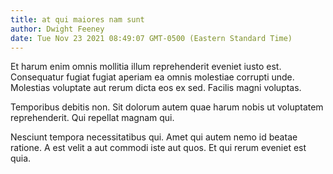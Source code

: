 ```yaml
---
title: at qui maiores nam sunt
author: Dwight Feeney
date: Tue Nov 23 2021 08:49:07 GMT-0500 (Eastern Standard Time)
---
```

Et harum enim omnis mollitia illum reprehenderit eveniet iusto est. Consequatur fugiat fugiat aperiam ea omnis molestiae corrupti unde. Molestias voluptate aut rerum dicta eos ex sed. Facilis magni voluptas.

 Temporibus debitis non. Sit dolorum autem quae harum nobis ut voluptatem reprehenderit. Qui repellat magnam qui.

 Nesciunt tempora necessitatibus qui. Amet qui autem nemo id beatae ratione. A est velit a aut commodi iste aut quos. Et qui rerum eveniet est quia.